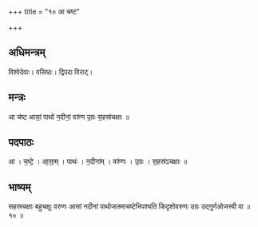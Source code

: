 +++
title = "१० आ चष्ट"

+++
## अधिमन्त्रम्
विश्वेदेवाः। वसिष्ठः। द्विपदा विराट्।

## मन्त्रः
आ च॑ष्ट आसां॒ पाथो॑ न॒दीनां॒ वरु॑ण उ॒ग्रः स॒हस्र॑चक्षाः ॥

## पदपाठः
आ । च॒ष्टे॒ । आ॒सा॒म् । पाथः॑ । न॒दीना॑म् । वरु॑णः । उ॒ग्रः । स॒हस्र॑ऽचक्षाः ॥

## भाष्यम्
सहस्रचक्षाः बहुचक्षुः वरुणः आसां नदीनां पाथोजलमाचष्टेभिपश्यति किदृशोवरुणः उग्रः उद्गूर्णओजस्वी वा ॥ १० ॥
